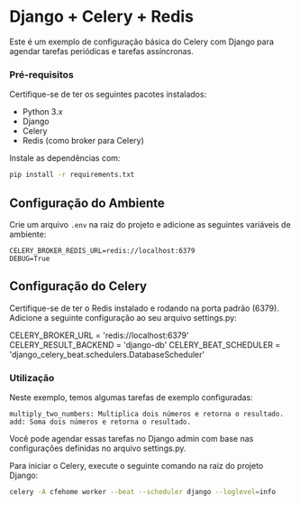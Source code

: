 # Django + Celery + Redis

Este é um exemplo de configuração básica do Celery com Django para agendar tarefas periódicas e tarefas assíncronas.

### Pré-requisitos

Certifique-se de ter os seguintes pacotes instalados:

- Python 3.x
- Django
- Celery
- Redis (como broker para Celery)

Instale as dependências com:

```bash
pip install -r requirements.txt
```

## Configuração do Ambiente

Crie um arquivo `.env` na raiz do projeto e adicione as seguintes variáveis de ambiente:

```plaintext
CELERY_BROKER_REDIS_URL=redis://localhost:6379
DEBUG=True
```

## Configuração do Celery

Certifique-se de ter o Redis instalado e rodando na porta padrão (6379).
Adicione a seguinte configuração ao seu arquivo settings.py:

CELERY_BROKER_URL = 'redis://localhost:6379'
CELERY_RESULT_BACKEND = 'django-db'
CELERY_BEAT_SCHEDULER = 'django_celery_beat.schedulers.DatabaseScheduler'

### Utilização

Neste exemplo, temos algumas tarefas de exemplo configuradas:

    multiply_two_numbers: Multiplica dois números e retorna o resultado.
    add: Soma dois números e retorna o resultado.

Você pode agendar essas tarefas no Django admin com base nas configurações definidas no arquivo settings.py.

Para iniciar o Celery, execute o seguinte comando na raiz do projeto Django:

```bash
celery -A cfehome worker --beat --scheduler django --loglevel=info
```
